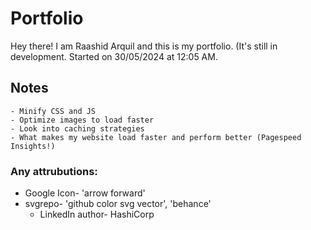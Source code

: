 ﻿# Portfolio
Hey there! I am Raashid Arquil and this is my portfolio. (It's still in development. Started on 30/05/2024 at 12:05 AM. 

## Notes
    - Minify CSS and JS
    - Optimize images to load faster
    - Look into caching strategies
    - What makes my website load faster and perform better (Pagespeed Insights!)

### Any attrubutions: 
- Google Icon- 'arrow forward'
- svgrepo- 'github color svg vector', 'behance'
    - LinkedIn author- HashiCorp



